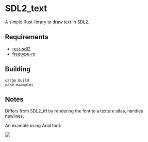 SDL2_text
=========

A simple Rust library to draw text in SDL2.

Requirements
------------

* [rust-sdl2](https://github.com/AngryLawyer/rust-sdl2)
* [freetype-rs](https://github.com/PistonDevelopers/freetype-rs)

Building
--------

```
cargo build
make examples
```

Notes
-----
Differs from SDL2_ttf by rendering the font to a texture atlas, handles newlines.

An example using Arial font:

![](http://i.imgur.com/UMdQmal.png)

